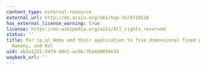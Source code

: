 ```yaml
---
content_type: external-resource
external_url: http://de.arxiv.org/abs/hep-th/9710116
has_external_license_warning: true
license: https://en.wikipedia.org/wiki/All_rights_reserved
status: ''
title: For (p,q) Webs and their application to five dimensional fixed points see Aharony,
  Hanany, and Kol
uid: ab2a1215-54f9-48e1-ac6b-7ba4e8039e33
wayback_url: ''
---
```

